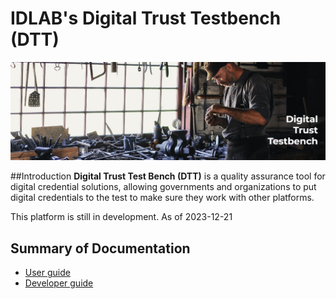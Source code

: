 # IDLAB's Digital Trust Testbench (DTT)

<img src="images/dtt-workshop.png"  />

##Introduction
**Digital Trust Test Bench (DTT)** is a quality assurance tool for digital credential solutions, allowing governments and organizations to put digital credentials to the test to make sure they work with other platforms.

This platform is still in development. As of 2023-12-21

## Summary of Documentation
* [User guide](userguide/ug_intro.md)
* [Developer guide](developerguide/dg_intro.md)

